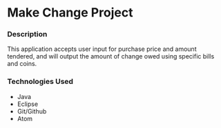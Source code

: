 # Make Change Project

### Description
This application accepts user input for purchase price and amount tendered, and will output the amount of change owed using specific bills and coins.

### Technologies Used
- Java
- Eclipse
- Git/Github
- Atom
